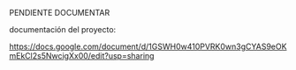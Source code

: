 
PENDIENTE DOCUMENTAR

documentación del proyecto:

https://docs.google.com/document/d/1GSWH0w410PVRK0wn3gCYAS9eOKmEkCl2s5NwcigXx00/edit?usp=sharing
